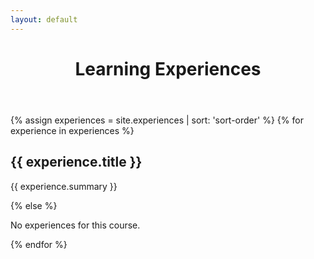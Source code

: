 ```yaml
---
layout: default
---
```


<header><h1>Learning Experiences</h1></header>

<main class="container">

{% assign experiences = site.experiences | sort: 'sort-order' %}
{% for experience in experiences %}
<div class="experience {% cycle 'section-bg1', 'section-bg2' %}">

  <h2>{{ experience.title }}</h2>
  <p>{{ experience.summary }}</p>

</div>
{% else %}

  <p>No experiences for this course.</p>

{% endfor %}

</main>
